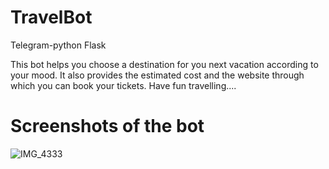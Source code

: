 # TravelBot

Telegram-python
Flask

This bot helps you choose a destination for you next vacation according to your mood. It also provides the estimated cost and the website through which you can book your tickets.
Have fun travelling....

# Screenshots of the bot
![IMG_4333](https://user-images.githubusercontent.com/37405390/100082956-dd5be700-2e6e-11eb-8534-a81647fcd696.PNG)

